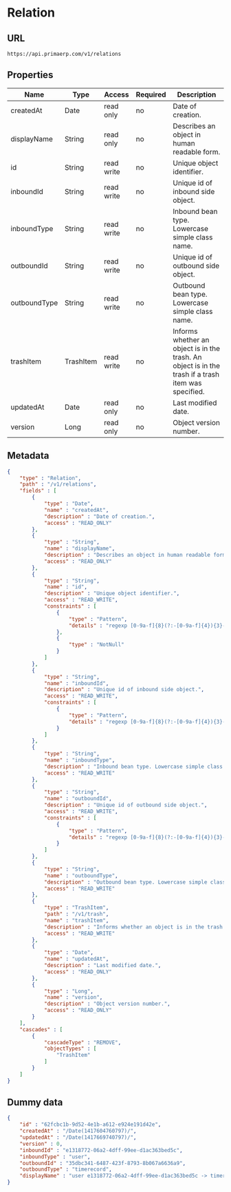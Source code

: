 Relation
==

## URL

	https://api.primaerp.com/v1/relations

## Properties

| Name         | Type      | Access     | Required                                                               | Description                                                                                         |
|--------------|-----------|------------|------------------------------------------------------------------------|-----------------------------------------------------------------------------------------------------|
| createdAt    | Date      | read only  | no                                                                     | Date of creation.                                                                                   |
| displayName  | String    | read only  | no                                                                     | Describes an object in human readable form.                                                         |
| id           | String    | read write | no                                                                     | Unique object identifier.                                                                           |
| inboundId    | String    | read write | no                                                                     | Unique id of inbound side object.                                                                   |
| inboundType  | String    | read write | no                                                                     | Inbound bean type. Lowercase simple class name.                                                     |
| outboundId   | String    | read write | no                                                                     | Unique id of outbound side object.                                                                  |
| outboundType | String    | read write | no                                                                     | Outbound bean type. Lowercase simple class name.                                                    |
| trashItem    | TrashItem | read write | no                                                                     | Informs whether an object is in the trash. An object is in the trash if a trash item was specified. |
| updatedAt    | Date      | read only  | no                                                                     | Last modified date.                                                                                 |
| version      | Long      | read only  | no                                                                     | Object version number.                                                                              |

## Metadata

```JSON
{
	"type" : "Relation",
	"path" : "/v1/relations",
	"fields" : [
		{
			"type" : "Date",
			"name" : "createdAt",
			"description" : "Date of creation.",
			"access" : "READ_ONLY"
		},
		{
			"type" : "String",
			"name" : "displayName",
			"description" : "Describes an object in human readable form.",
			"access" : "READ_ONLY"
		},
		{
			"type" : "String",
			"name" : "id",
			"description" : "Unique object identifier.",
			"access" : "READ_WRITE",
			"constraints" : [
				{
					"type" : "Pattern",
					"details" : "regexp [0-9a-f]{8}(?:-[0-9a-f]{4}){3}-[0-9a-f]{12}"
				},
				{
					"type" : "NotNull"
				}
			]
		},
		{
			"type" : "String",
			"name" : "inboundId",
			"description" : "Unique id of inbound side object.",
			"access" : "READ_WRITE",
			"constraints" : [
				{
					"type" : "Pattern",
					"details" : "regexp [0-9a-f]{8}(?:-[0-9a-f]{4}){3}-[0-9a-f]{12}"
				}
			]
		},
		{
			"type" : "String",
			"name" : "inboundType",
			"description" : "Inbound bean type. Lowercase simple class name.",
			"access" : "READ_WRITE"
		},
		{
			"type" : "String",
			"name" : "outboundId",
			"description" : "Unique id of outbound side object.",
			"access" : "READ_WRITE",
			"constraints" : [
				{
					"type" : "Pattern",
					"details" : "regexp [0-9a-f]{8}(?:-[0-9a-f]{4}){3}-[0-9a-f]{12}"
				}
			]
		},
		{
			"type" : "String",
			"name" : "outboundType",
			"description" : "Outbound bean type. Lowercase simple class name.",
			"access" : "READ_WRITE"
		},
		{
			"type" : "TrashItem",
			"path" : "/v1/trash",
			"name" : "trashItem",
			"description" : "Informs whether an object is in the trash. An object is in the trash if a trash item was specified.",
			"access" : "READ_WRITE"
		},
		{
			"type" : "Date",
			"name" : "updatedAt",
			"description" : "Last modified date.",
			"access" : "READ_ONLY"
		},
		{
			"type" : "Long",
			"name" : "version",
			"description" : "Object version number.",
			"access" : "READ_ONLY"
		}
	],
	"cascades" : [
		{
			"cascadeType" : "REMOVE",
			"objectTypes" : [
				"TrashItem"
			]
		}
	]
}
```

## Dummy data

```JSON
{
	"id" : "62fcbc1b-9d52-4e1b-a612-e924e191d42e",
	"createdAt" : "/Date(1417604760797)/",
	"updatedAt" : "/Date(1417669740797)/",
	"version" : 0,
	"inboundId" : "e1318772-06a2-4dff-99ee-d1ac363bed5c",
	"inboundType" : "user",
	"outboundId" : "35dbc341-6487-423f-8793-8b067a6636a9",
	"outboundType" : "timerecord",
	"displayName" : "user e1318772-06a2-4dff-99ee-d1ac363bed5c -> timerecord 35dbc341-6487-423f-8793-8b067a6636a9"
}
```
